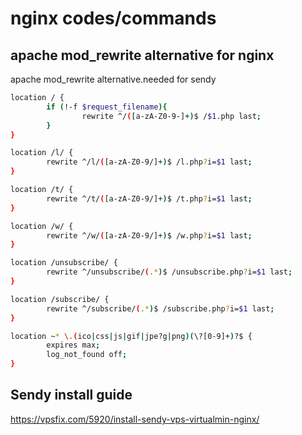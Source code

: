 
# nginx codes/commands




## apache mod_rewrite alternative for nginx

apache mod_rewrite alternative.needed for sendy

```bash
location / {
        if (!-f $request_filename){
                rewrite ^/([a-zA-Z0-9-]+)$ /$1.php last;
        }
}

location /l/ {
        rewrite ^/l/([a-zA-Z0-9/]+)$ /l.php?i=$1 last;
}

location /t/ {
        rewrite ^/t/([a-zA-Z0-9/]+)$ /t.php?i=$1 last;
}

location /w/ {
        rewrite ^/w/([a-zA-Z0-9/]+)$ /w.php?i=$1 last;
}

location /unsubscribe/ {
        rewrite ^/unsubscribe/(.*)$ /unsubscribe.php?i=$1 last;
}

location /subscribe/ {
        rewrite ^/subscribe/(.*)$ /subscribe.php?i=$1 last;
}

location ~* \.(ico|css|js|gif|jpe?g|png)(\?[0-9]+)?$ {
        expires max;
        log_not_found off;
}
```
    
## Sendy install guide

https://vpsfix.com/5920/install-sendy-vps-virtualmin-nginx/
  
